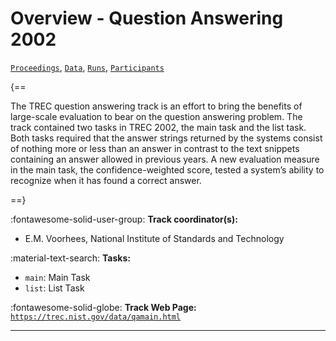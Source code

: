 # Overview - Question Answering 2002

[`Proceedings`](./proceedings.md), [`Data`](./data.md), [`Runs`](./runs.md), [`Participants`](./participants.md)

{==

The TREC question answering track is an effort to bring the benefits of large-scale evaluation to bear on the question answering problem. The track contained two tasks in TREC 2002, the main task and the list task. Both tasks required that the answer strings returned by the systems consist of nothing more or less than an answer in contrast to the text snippets containing an answer allowed in previous years. A new evaluation measure in the main task, the confidence-weighted score, tested a system’s ability to recognize when it has found a correct answer.

==}

:fontawesome-solid-user-group: **Track coordinator(s):**

- E.M. Voorhees, National Institute of Standards and Technology 

:material-text-search: **Tasks:**

- `main`: Main Task 
- `list`: List Task 

:fontawesome-solid-globe: **Track Web Page:** [`https://trec.nist.gov/data/qamain.html`](https://trec.nist.gov/data/qamain.html) 

---

